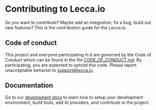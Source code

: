 # Contributing to Lecca.io

So you want to contribute? Maybe add an integration, fix a bug, build out new features? This is the contribution guide for the Lecca.io.

## Code of conduct

This project and everyone participating in it are governed by the Code of
Conduct which can be found in the file [CODE_OF_CONDUCT.md](CODE_OF_CONDUCT.md).
By participating, you are expected to uphold this code. Please report
unacceptable behavior to support@lecca.io.

## Documentation

Go to our [development docs](https://www.lecca.io/docs/development) to learn how to setup your development environment, build tools, add AI providers, and contribute to the project.

